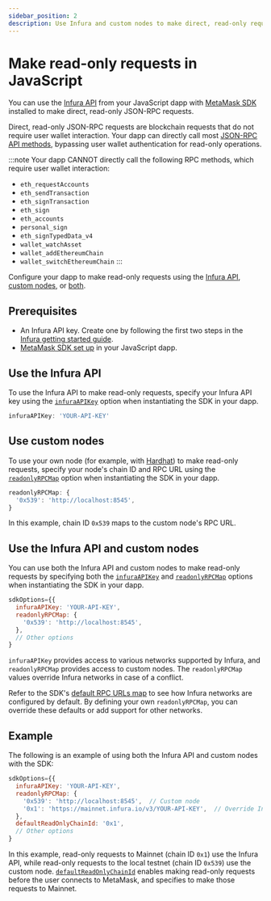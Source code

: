 ```yaml
---
sidebar_position: 2
description: Use Infura and custom nodes to make direct, read-only requests.
---
```


# Make read-only requests in JavaScript

You can use the [Infura API](https://docs.infura.io/) from your JavaScript dapp with
[MetaMask SDK](../connect/set-up-sdk/javascript/index.md) installed to make direct, read-only
JSON-RPC requests.

Direct, read-only JSON-RPC requests are blockchain requests that do not require user wallet interaction.
Your dapp can directly call most [JSON-RPC API methods](/wallet/reference/json-rpc-api), bypassing
user wallet authentication for read-only operations.

:::note
Your dapp CANNOT directly call the following RPC methods, which require user wallet interaction:

- `eth_requestAccounts`
- `eth_sendTransaction`
- `eth_signTransaction`
- `eth_sign`
- `eth_accounts`
- `personal_sign`
- `eth_signTypedData_v4`
- `wallet_watchAsset`
- `wallet_addEthereumChain`
- `wallet_switchEthereumChain`
:::

Configure your dapp to make read-only requests using the [Infura API](#use-the-infura-api),
[custom nodes](#use-custom-nodes), or [both](#use-the-infura-api-and-custom-nodes).

## Prerequisites

- An Infura API key.
  Create one by following the first two steps in the
  [Infura getting started guide](https://docs.infura.io/getting-started).
- [MetaMask SDK set up](../connect/set-up-sdk/javascript/index.md) in your JavaScript dapp.

## Use the Infura API

To use the Infura API to make read-only requests, specify your Infura API key using the
[`infuraAPIKey`](../../reference/sdk-js-options.md#infuraapikey) option when instantiating the SDK
in your dapp.

```javascript
infuraAPIKey: 'YOUR-API-KEY'
```

## Use custom nodes

To use your own node (for example, with [Hardhat](https://hardhat.org/)) to make read-only requests,
specify your node's chain ID and RPC URL using the
[`readonlyRPCMap`](../../reference/sdk-js-options.md#readonlyrpcmap) option when instantiating the
SDK in your dapp.

```javascript
readonlyRPCMap: {
  '0x539': 'http://localhost:8545',
}
```

In this example, chain ID `0x539` maps to the custom node's RPC URL.

## Use the Infura API and custom nodes

You can use both the Infura API and custom nodes to make read-only requests by specifying both the
[`infuraAPIKey`](../../reference/sdk-js-options.md#infuraapikey) and
[`readonlyRPCMap`](../../reference/sdk-js-options.md#readonlyrpcmap) options when instantiating the
SDK in your dapp.

```javascript
sdkOptions={{
  infuraAPIKey: 'YOUR-API-KEY',
  readonlyRPCMap: {
    '0x539': 'http://localhost:8545',
  },
  // Other options
}
```

`infuraAPIKey` provides access to various networks supported by Infura, and `readonlyRPCMap`
provides access to custom nodes.
The `readonlyRPCMap` values override Infura networks in case of a conflict.

Refer to the SDK's
[default RPC URLs map](https://github.com/MetaMask/metamask-sdk/blob/dd9a3aaa1b5afa208cdb0d0768916d15b8638b25/packages/sdk/src/services/MetaMaskSDK/InitializerManager/setupInfuraProvider.ts#L12)
to see how Infura networks are configured by default.
By defining your own `readonlyRPCMap`, you can override these defaults or add support for other networks.

## Example

The following is an example of using both the Infura API and custom nodes with the SDK:

```javascript
sdkOptions={{
  infuraAPIKey: 'YOUR-API-KEY',
  readonlyRPCMap: {
    '0x539': 'http://localhost:8545',  // Custom node
    '0x1': 'https://mainnet.infura.io/v3/YOUR-API-KEY',  // Override Infura Mainnet
  },
  defaultReadOnlyChainId: '0x1',
  // Other options
}
```

In this example, read-only requests to Mainnet (chain ID `0x1`) use the Infura API, while read-only
requests to the local testnet (chain ID `0x539`) use the custom node.
[`defaultReadOnlyChainId`](../../reference/sdk-js-options.md#defaultreadonlychainid) enables making
read-only requests before the user connects to MetaMask, and specifies to make those requests to Mainnet.
